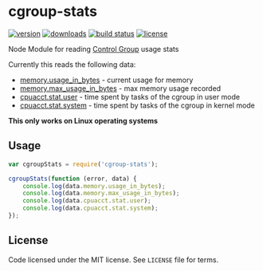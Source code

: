 # cgroup-stats
[![version](https://img.shields.io/npm/v/cgroup-stats.svg)](version)
[![downloads](https://img.shields.io/npm/dt/cgroup-stats.svg)](downloads)
[![build status](https://app.wercker.com/status/69dad692abfba7ef1f1cdcbd1d162792/s "wercker status")](https://app.wercker.com/project/bykey/69dad692abfba7ef1f1cdcbd1d162792)
[![license](https://img.shields.io/npm/l/cgroup-stats.svg)](License)

Node Module for reading [Control Group][cgroup] usage stats


Currently this reads the following data:
 - [memory.usage_in_bytes][memory] - current usage for memory
 - [memory.max_usage_in_bytes][memory] - max memory usage recorded
 - [cpuacct.stat.user][cpuacct] - time spent by tasks of the cgroup in user mode
 - [cpuacct.stat.system][cpuacct] - time spent by tasks of the cgroup in kernel mode

**This only works on Linux operating systems**

## Usage

```javascript
var cgroupStats = require('cgroup-stats');

cgroupStats(function (error, data) {
    console.log(data.memory.usage_in_bytes);
    console.log(data.memory.max_usage_in_bytes);
    console.log(data.cpuacct.stat.user);
    console.log(data.cpuacct.stat.system);
});
```

## License
Code licensed under the MIT license.  See `LICENSE` file for terms.

 [cgroup]: https://en.wikipedia.org/wiki/Cgroups
 [memory]: https://www.kernel.org/doc/Documentation/cgroup-v1/memory.txt
 [cpuacct]: https://www.kernel.org/doc/Documentation/cgroup-v1/cpuacct.txt
